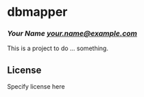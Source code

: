 # dbmapper
### _Your Name <your.name@example.com>_

This is a project to do ... something.

## License

Specify license here

